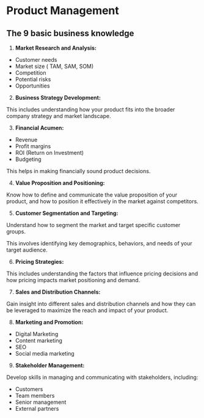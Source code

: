 # Product Management

## The 9 basic business knowledge

1. **Market Research and Analysis:** 

- Customer needs
- Market size ( TAM, SAM, SOM)
- Competition
- Potential risks
- Opportunities

2. **Business Strategy Development:** 

This includes understanding how your product fits into the broader company strategy and market landscape.

3. **Financial Acumen:** 

- Revenue
- Profit margins
- ROI (Return on Investment)
- Budgeting

This helps in making financially sound product decisions.

4. **Value Proposition and Positioning:** 

Know how to define and communicate the value proposition of your product, and how to position it effectively in the market against competitors.

5. **Customer Segmentation and Targeting:** 

Understand how to segment the market and target specific customer groups. 

This involves identifying key demographics, behaviors, and needs of your target audience.

6. **Pricing Strategies:** 

This includes understanding the factors that influence pricing decisions and how pricing impacts market positioning and demand.

7. **Sales and Distribution Channels:** 

Gain insight into different sales and distribution channels and how they can be leveraged to maximize the reach and impact of your product.

8. **Marketing and Promotion:** 

- Digital Marketing
- Content marketing
- SEO
- Social media marketing

9. **Stakeholder Management:** 

Develop skills in managing and communicating with stakeholders, including:
- Customers
- Team members
- Senior management
- External partners